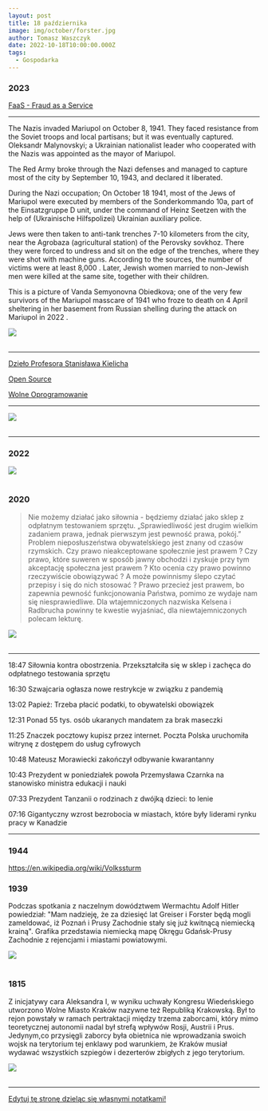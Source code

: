 ```yaml
---
layout: post
title: 18 października
image: img/october/forster.jpg
author: Tomasz Waszczyk
date: 2022-10-18T10:00:00.000Z
tags:
  - Gospodarka
---
```


### 2023

<a href="./documents/october/fraud.pdf" target="_blank">FaaS - Fraud as a Service</a>

---

The Nazis invaded Mariupol on October 8, 1941. They faced resistance from the Soviet troops and local partisans; but it was eventually captured. Oleksandr Malynovskyi; a Ukrainian nationalist leader who cooperated with the Nazis was appointed as the mayor of Mariupol.

The Red Army broke through the Nazi defenses and managed to capture most of the city by September 10, 1943, and declared it liberated.

During the Nazi occupation; On October 18 1941, most of the Jews of Mariupol were executed by members of the Sonderkommando 10a, part of the Einsatzgruppe D unit, under the command of Heinz Seetzen with the help of (Ukrainische Hilfspolizei)  Ukrainian auxiliary police. 

Jews were then taken to anti-tank trenches 7-10 kilometers from the city, near the Agrobaza (agricultural station) of the Perovsky sovkhoz. There they were forced to undress and sit on the edge of the trenches, where they were shot with machine guns. According to the sources, the number of victims were at least 8,000 . Later, Jewish women married to non-Jewish men were killed at the same site, together with their children.

This is a picture  of Vanda Semyonovna Obiedkova;  one of the very few survivors of the Mariupol masscare of 1941  who froze to death on 4 April sheltering in her basement from Russian shelling during the attack on Mariupol in 2022 .

<img src="./img/october/vanda.jpeg"><br><br>

---

<a href="./documents/october/kielich.pdf" target="_blank">Dzieło Profesora Stanisława Kielicha</a>

<a href="./documents/october/opensource.pdf" target="_blank">Open Source</a>

<a href="./documents/october/prezentacje.pdf" target="_blank">Wolne Oprogramowanie</a>

---

<img src="./img/october/lekarze.png"><br><br>

---

### 2022

<img src="./img/october/dislike.jpeg"><br><br>

### 2020

> Nie możemy działać jako siłownia - będziemy działać jako sklep z odpłatnym testowaniem sprzętu. „Sprawiedliwość jest drugim wielkim zadaniem prawa, jednak pierwszym jest pewność prawa, pokój.”
> Problem nieposłuszeństwa obywatelskiego jest znany od czasów rzymskich. Czy prawo nieakceptowane społecznie jest prawem ? Czy prawo, które suweren w sposób jawny obchodzi i zyskuje przy tym akceptację społeczna jest prawem ? Kto ocenia czy prawo powinno rzeczywiście obowiązywać ? A może powinnismy ślepo czytać przepisy i się do nich stosować ? Prawo przecież jest prawem, bo zapewnia pewność funkcjonowania Państwa, pomimo ze wydaje nam się niesprawiedliwe. Dla wtajemniczonych nazwiska Kelsena i Radbrucha powinny te kwestie wyjaśniać, dla niewtajemniczonych polecam lekturę.

<img src="./img/october/silownie.jpeg"><br><br>

---

18:47 Siłownia kontra obostrzenia. Przekształciła się w sklep i zachęca do odpłatnego testowania sprzętu

16:30 Szwajcaria ogłasza nowe restrykcje w związku z pandemią

13:02 Papież: Trzeba płacić podatki, to obywatelski obowiązek

12:31 Ponad 55 tys. osób ukaranych mandatem za brak maseczki

11:25 Znaczek pocztowy kupisz przez internet. Poczta Polska uruchomiła witrynę z dostępem do usług cyfrowych

10:48 Mateusz Morawiecki zakończył odbywanie kwarantanny

10:43 Prezydent w poniedziałek powoła Przemysława Czarnka na stanowisko ministra edukacji i nauki

07:33 Prezydent Tanzanii o rodzinach z dwójką dzieci: to lenie

07:16 Gigantyczny wzrost bezrobocia w miastach, które były liderami rynku pracy w Kanadzie

<!-- Sobota - 17 października
22:21 Ponad 26 mln Amerykanów już zagłosowało w wyborach
22:18 Bez aresztu dla Ryszarda Krauzego i czterech innych podejrzanych 
21:19 Armenia i Azerbejdżan uzgodniły "humanitarny rozejm" od niedzieli
20:26 Rekordowe zwycięstwo Partii Pracy Jacindy Ardern w wyborach w Nowej Zelandii
19:04 Wyspy Kanaryjskie przywracają ruch wycieczkowców
17:58 Szef MZ: podmioty lecznicze walczące z Covid-19 mają gwarancję wpływu 1/12 ryczałtu co miesiąc
16:25 Słowacja przetestuje wszystkich mieszkańców na obecność koronawirusa
15:48 PSL pokazuje pomysły na walkę z epidemią. Projekt "Premia dla bohatera" zamiast premii w ministerstwach
15:15 Premier: Nie idziemy drogą państw, które kolejny raz wprowadzają lockdown
13:48 Grzesiowski: Trzeba zorganizować szpitale w szkołach, salach gimnastycznych, na halach targowych
13:07 "Wspólna Polska". Rafał Trzaskowski powołał nowy ruch
12:14 Godziny dla seniorów nie obowiązują w weekendy
12:04 Rzecznik MZ: Mamy 14,7 tys. łóżek dla pacjentów z koronawirusem i ponad 1,1 tys. respiratorów
09:50 Po wyroku TSUE nadal brak rozwiązań ws. transferu danych osobowych poza UE
09:06 Moody's obniżył rating Wielkiej Brytanii do Aa3
08:34 Szkoły w Europie walczą z koronawirusem. Które kraje zamknęły placówki?
08:00 Allegro napędza warszawską giełdę
07:44 Założyciel portalu "eBilet" chce unieważnienia akwizycji spółki przez Allegro
06:51 Ponad 200 zł za śmieci dla czteroosobowej rodziny w Warszawie
06:42 Wojewoda mazowiecki: Nie ma wojny rządu z lekarzami -->

---

### 1944

https://en.wikipedia.org/wiki/Volkssturm

### 1939

Podczas spotkania z naczelnym dowództwem Wermachtu Adolf Hitler powiedział:
"Mam nadzieję, że za dziesięć lat Greiser i Forster będą mogli zameldować, iż Poznań i Prusy Zachodnie stały się już kwitnącą niemiecką krainą".
Grafika przedstawia niemiecką mapę Okręgu Gdańsk-Prusy Zachodnie z rejencjami i miastami powiatowymi.

<img src="./img/october/forster.jpg"/><br><br>

### 1815

Z inicjatywy cara Aleksandra I, w wyniku uchwały Kongresu Wiedeńskiego utworzono Wolne Miasto Kraków nazywne też Republiką Krakowską.
Był to rejon powstały w ramach pertraktacji między trzema zaborcami, który mimo teoretycznej autonomii nadal był strefą wpływów Rosji, Austrii i Prus. Jedynym,co przysięgli zaborcy była obietnica nie wprowadzania swoich wojsk na terytorium tej enklawy pod warunkiem, że Kraków musiał wydawać wszystkich szpiegów i dezerterów zbigłych z jego terytorium.

<img src="./img/october/krakow.jpg"/><br><br>

---

<a href="https://github.com/TomaszWaszczyk/historia.waszczyk.com/edit/master/src/content/october-18.md" target="_blank">Edytuj tę stronę dzieląc się własnymi notatkami!</a>
